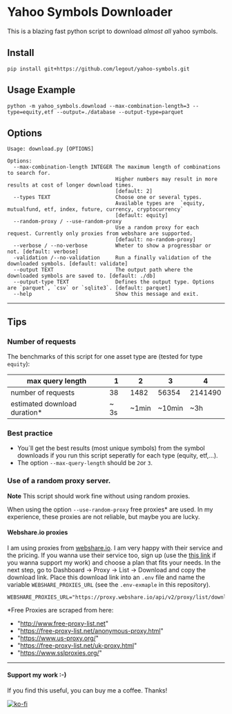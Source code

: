 # Yahoo Symbols Downloader

This is a blazing fast python script to download *almost all* yahoo symbols.


## Install

```
pip install git+https://github.com/legout/yahoo-symbols.git
```

## Usage Example

```
python -m yahoo_symbols.download --max-combination-length=3 --type=equity,etf --output=./database --output-type=parquet
``` 

## Options

```
Usage: download.py [OPTIONS]

Options:
  --max-combination-length INTEGER The maximum length of combinations to search for. 
                                   Higher numbers may result in more results at cost of longer download times.
                                   [default: 2]
  --types TEXT                     Choose one or several types. 
                                   Available types are  `equity, mutualfund, etf, index, future, currency, cryptocurrency`
                                   [default: equity]
  --random-proxy / --use-random-proxy
                                   Use a random proxy for each request. Currently only proxies from webshare are supported.
                                   [default: no-random-proxy]
  --verbose / --no-verbose         Wheter to show a progressbar or not. [default: verbose]
  -validation /--no-validation     Run a finally validation of the downloaded symbols. [default: validate]
  --output TEXT                    The output path where the downloaded symbols are saved to. [default: ./db]
  --output-type TEXT               Defines the output type. Options are `parquet`, `csv` or `sqlite3`. [default: parquet]
  --help                           Show this message and exit.
```


<hr>

## Tips
### Number of requests

The benchmarks of this script for one asset type are (tested for type `equity`):

| max query length             | 1    | 2     | 3      | 4       |
| ---------------------------- | ---- | ----- | ------ | ------- |
| number of requests           | 38   | 1482  | 56354  | 2141490 |
| estimated download duration* | ~ 3s | ~1min | ~10min | ~3h     |


### Best practice
 - You´ll get the best results (most unique symbols) from the symbol downloads if you run this script seperatly for each type (equity, etf,...).
 - The option `--max-query-length` should be `2`or `3`. 

### Use of a random proxy server.

**Note**
This script should work fine without using random proxies.

When using the  option `--use-random-proxy`  free proxies* are used. In my experience, these proxies are not reliable, but maybe you are lucky.

#### Webshare.io proxies
I am using proxies from [webshare.io](https://www.webshare.io/). I am very happy with their service and the pricing. If you wanna use their service too, sign up (use the [this link](https://www.webshare.io/?referral_code=upb7xtsy39kl) if you wanna support my work) and choose a plan that fits your needs. In the next step, go to Dashboard -> Proxy -> List -> Download and copy the download link. Place this download link into an `.env` file and name the variable `WEBSHARE_PROXIES_URL` (see the `.env-exmaple` in this repository).



```
WEBSHARE_PROXIES_URL="https://proxy.webshare.io/api/v2/proxy/list/download/abcdefg1234567/-/any/username/direct/-/"
```

*Free Proxies are scraped from here:
- "http://www.free-proxy-list.net"
- "https://free-proxy-list.net/anonymous-proxy.html"
- "https://www.us-proxy.org/"
- "https://free-proxy-list.net/uk-proxy.html"
- "https://www.sslproxies.org/"


<hr>

#### Support my work :-)

If you find this useful, you can buy me a coffee. Thanks!

[![ko-fi](https://ko-fi.com/img/githubbutton_sm.svg)](https://ko-fi.com/W7W0ACJPB)


